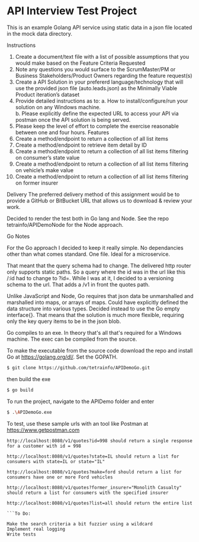 # API Interview Test Project 
This is an example Golang API service using static data in a json file located in the mock data directory.

Instructions
1.	Create a document/text file with a list of possible assumptions that you would make based on the Feature Criteria Requested
2.	Note any questions you would surface to the ScrumMaster/PM or Business Stakeholders/Product Owners regarding the feature request(s)
3.	Create a API Solution in your prefererd language/technology that will use the provided json file (auto.leads.json) as the Minimally Viable Product iteration’s  dataset
4.	Provide detailed instructions as to: 
a.	How to install/configure/run your solution on any Windows machine.  
b.	Please explicitly define the expected URL to access your API via postman once the API solution is being served.
5.	Please keep the level of effort to complete the exercise reasonable between one and four hours.
Features
1.	Create a method/endpoint to return a collection of all list items
2.	Create a method/endpoint to retrieve item detail by ID
3.	Create a method/endpoint to return a collection of all list items filtering on consumer’s state value
4.	Create a method/endpoint to return a collection of all list items filtering on vehicle’s make value
5.	Create a method/endpoint to return a collection of all list items filtering on former insurer


Delivery
The preferred delivery method of this assignment would be to provide a GitHub or BitBucket URL that allows us to download & review your work.   

Decided to render the test both in Go lang and Node.  See the repo tetrainfo/APIDemoNode for the Node approach.

Go Notes

For the Go approach I decided to keep it really simple.  No dependancies other than what comes standard.  One file. Ideal for a microservice.

That meant that the query schema had to change.  The delivered http router only supports static paths. So a query where
the id was in the url like this /:id  had to change to ?id=.  While I was at it, I decided to a versioning schema to the url.
That adds a /v1 in front the quotes path.

Unlike JavaScript and Node, Go requires that json data be unmarshalled and marshalled into maps, or arrays of maps. Could have explicitly defined the data structure into various types.  Decided instead to use the Go empty interface{}. That means that the solution is much more flexible, requiring only the key query items to be in the json blob.

Go compiles to an exe.  In theory that's all that's required for a Windows machine.  The exec can be compiled from the source.

To make the executable from the source code download the repo and install Go at https://golang.org/dl/. Set the GOPATH.


```bash
$ git clone https://github.com/tetrainfo/APIDemoGo.git
```

then build the exe

```bash
$ go build
```

To run the project, navigate to the APIDemo folder and enter

```bash
$ .\APIDemoGo.exe
```

To test, use these sample urls with an tool like Postman at https://www.getpostman.com 
```
http://localhost:8080/v1/quotes?id=998 should return a single response for a customer with id = 998

http://localhost:8080/v1/quotes?state=IL should return a list for consumers with state=IL or state="IL"

http://localhost:8080/v1/quotes?make=ford should return a list for consumers have one or more Ford vehicles

http://localhost:8080/v1/quotes?former_insurer="Monolith Casualty" should return a list for consumers with the specified insurer

http://localhost:8080/v1/quotes?list=all should return the entire list

```To Do:

Make the search criteria a bit fuzzier using a wildcard
Implement real logging
Write tests

```

